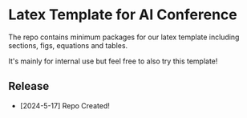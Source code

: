 # Latex Template for AI Conference

The repo contains minimum packages for our latex template including sections, figs, equations and tables.

It's mainly for internal use but feel free to also try this template!

## Release
- [2024-5-17] Repo Created!
